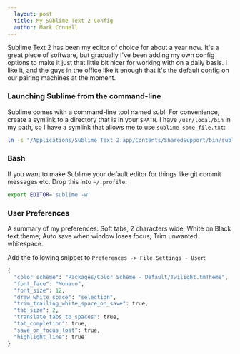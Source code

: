 ```yaml
---
  layout: post
  title: My Sublime Text 2 Config
  author: Mark Connell
---
```


Sublime Text 2 has been my editor of choice for about a year now. It's a great piece of software, but gradually I've been adding my own config options to make it just that little bit nicer for working with on a daily basis. I like it, and the guys in the office like it enough that it's the default config on our pairing machines at the moment.

### Launching Sublime from the command-line
Sublime comes with a command-line tool named subl. For convenience, create a symlink to a directory that is in your `$PATH`. I have `/usr/local/bin` in my path, so I have a symlink that allows me to use `sublime some_file.txt`:

```bash
ln -s "/Applications/Sublime Text 2.app/Contents/SharedSupport/bin/subl" /usr/local/bin/sublime
```

### Bash
If you want to make Sublime your default editor for things like git commit messages etc. Drop this into `~/.profile`:

```bash
export EDITOR='sublime -w'
```

### User Preferences
A summary of my preferences:
Soft tabs, 2 characters wide; White on Black text theme; Auto save when window loses focus; Trim unwanted whitespace.

Add the following snippet to `Preferences -> File Settings - User`:

```python
{
  "color_scheme": "Packages/Color Scheme - Default/Twilight.tmTheme",
  "font_face": "Monaco",
  "font_size": 12,
  "draw_white_space": "selection",
  "trim_trailing_white_space_on_save": true,
  "tab_size": 2,
  "translate_tabs_to_spaces": true,
  "tab_completion": true,
  "save_on_focus_lost": true,
  "highlight_line": true
}
```

